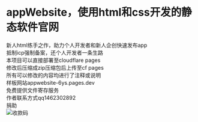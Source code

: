 # appWebsite，使用html和css开发的静态软件官网  
新人html练手之作，助力个人开发者和新人企创快速发布app  
抵制icp强制备案，还个人开发者一条生路  
本项目可以直接部署至cloudflare pages  
修改后压缩成zip压缩包后上传至cf pages  
所有可以修改的内容均进行了注释或说明  
样板网站appwebsite-6ys.pages.dev  
免费提供文件寄存服务  
作者联系方式qq1462302892  
捐助  
![收款码]([https://20110603-my.sharepoint.com/:i:/g/personal/onedrive_20110603_onmicrosoft_com/EZKxLwXsIVhIvYAX6d_qF58B5OTd8hlXRxFNgSE1wRYmqw?e=PzNFz3](https://dlink.host/sharepoint/aHR0cHM6Ly8yMDExMDYwMy1teS5zaGFyZXBvaW50LmNvbS9teT9pZD0lMkZwZXJzb25hbCUyRm9uZWRyaXZlJTVGMjAxMTA2MDMlNUZvbm1pY3Jvc29mdCU1RmNvbSUyRkRvY3VtZW50cyUyRm1tJTVGZmFjZXRvZmFjZSU1RmNvbGxlY3QlNUZxcmNvZGUlNUYxNzI0ODEzNDc1NjE2JTJFcG5nJnBhcmVudD0lMkZwZXJzb25hbCUyRm9uZWRyaXZlJTVGMjAxMTA2MDMlNUZvbm1pY3Jvc29mdCU1RmNvbSUyRkRvY3VtZW50cw.png) "收款码")
